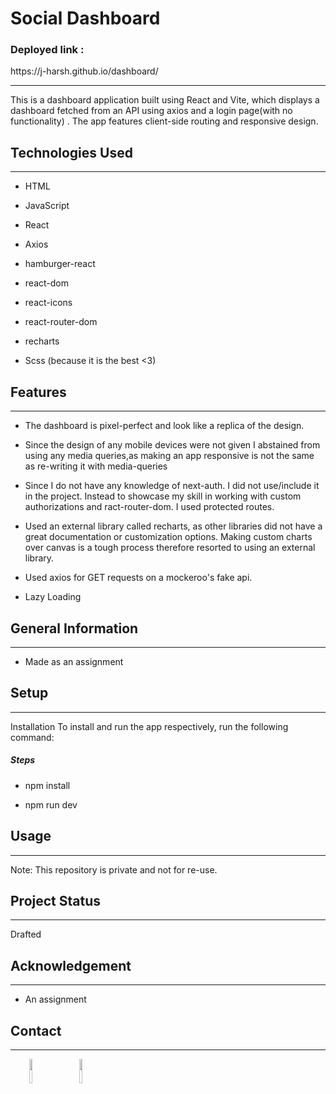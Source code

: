 <h1>Social Dashboard</h1>
<h3>Deployed link :</h3> <href>https://j-harsh.github.io/dashboard/</href>
<hr><p>This is a dashboard application built using React and Vite, which displays a dashboard fetched from an API using axios and a login page(with no functionality) . The app features client-side routing and responsive design.</p><h2>Technologies Used</h2>
<hr><ul>
<li>HTML</li>
</ul><ul>
<li>JavaScript</li>
</ul><ul>
<li>React</li>
</ul><ul>
<li>Axios</li>
</ul><ul>
<li>hamburger-react</li>
</ul><ul>
<li>react-dom</li>
</ul><ul>
<li>react-icons</li>
</ul><ul>
<li>react-router-dom</li>
</ul><ul>
<li>recharts</li>
</ul><ul>
<li>Scss (because it is the best &lt;3)</li>
</ul><h2>Features</h2>
<hr><ul>
<li>The dashboard is pixel-perfect and look like a replica of the design.</li>
</ul><ul>
<li>Since the design of any mobile devices were not given I abstained from using any media queries,as making an app responsive is not the same as re-writing it with media-queries</li>
</ul><ul>
<li>Since I do not have any knowledge of next-auth. I did not use/include it in the project. Instead to showcase my skill in working with custom authorizations and ract-router-dom. I used protected routes.</li>
</ul><ul>
<li>Used an external library called recharts, as other libraries did not have a great documentation or customization options. Making custom charts over canvas is a tough process therefore resorted to using an external library.</li>
</ul><ul>
<li>Used axios for GET requests on a mockeroo's fake api.</li>
</ul><ul>
<li>Lazy Loading</li>
</ul><h2>General Information</h2>
<hr><ul>
<li>Made as an assignment</li>
</ul><h2>Setup</h2>
<hr><p>Installation
To install and run the app respectively, run the following command:</p><h5>Steps</h5><ul>
<li>npm install</li>
</ul><ul>
<li>npm run dev</li>
</ul><h2>Usage</h2>
<hr><p>Note: This repository is private and not for re-use.</p><h2>Project Status</h2>
<hr><p>Drafted</p><h2>Acknowledgement</h2>
<hr><ul>
<li>An assignment</li>
</ul><h2>Contact</h2>
<hr><p><span style="margin-right: 30px;"></span><a href="https://www.linkedin.com/in/harsh2001"><img target="_blank" src="https://cdn.jsdelivr.net/gh/devicons/devicon/icons/linkedin/linkedin-original.svg" style="width: 10%;"></a><span style="margin-right: 30px;"></span><a href="https://www.github.com/j-harsh"><img target="_blank" src="https://cdn.jsdelivr.net/gh/devicons/devicon/icons/github/github-original.svg" style="width: 10%;"></a></p>
